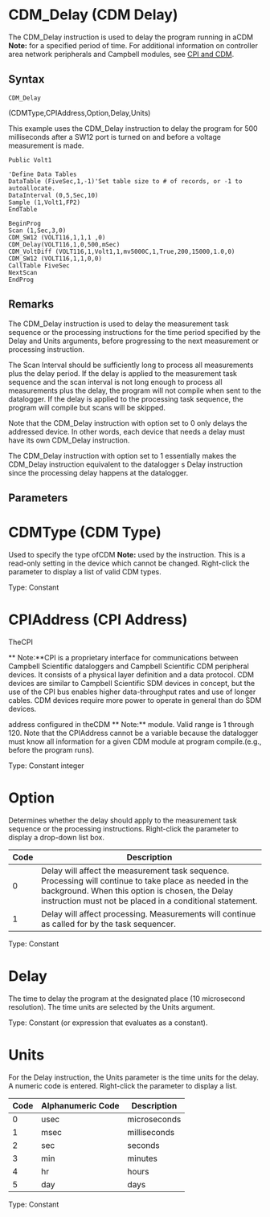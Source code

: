 # CDM_Delay (CDM Delay)

The CDM_Delay instruction is used to delay the program running in aCDM **Note:** for a specified period of time. For additional information on controller area network peripherals and Campbell modules, see [CPI and CDM](https://www.campbellsci.com/news-cpi-cdm).

## Syntax

```
CDM_Delay
```

(CDMType,CPIAddress,Option,Delay,Units)

This example uses the CDM_Delay instruction to delay the program for 500 milliseconds after a SW12 port is turned on and before a voltage measurement is made.

```
Public Volt1

'Define Data Tables
DataTable (FiveSec,1,-1)'Set table size to # of records, or -1 to autoallocate.
DataInterval (0,5,Sec,10)
Sample (1,Volt1,FP2)
EndTable

BeginProg
Scan (1,Sec,3,0)
CDM_SW12 (VOLT116,1,1,1 ,0)
CDM_Delay(VOLT116,1,0,500,mSec)
CDM_VoltDiff (VOLT116,1,Volt1,1,mv5000C,1,True,200,15000,1.0,0)
CDM_SW12 (VOLT116,1,1,0,0)
CallTable FiveSec
NextScan
EndProg
```

## Remarks

The CDM_Delay instruction is used to delay the measurement task sequence or the processing instructions for the time period specified by the Delay and Units arguments, before progressing to the next measurement or processing instruction.

The Scan Interval should be sufficiently long to process all measurements plus the delay period. If the delay is applied to the measurement task sequence and the scan interval is not long enough to process all measurements plus the delay, the program will not compile when sent to the datalogger. If the delay is applied to the processing task sequence, the program will compile but scans will be skipped.

Note that the CDM_Delay instruction with option set to 0 only delays the addressed device. In other words, each device that needs a delay must have its own CDM_Delay instruction.

The CDM_Delay instruction with option set to 1 essentially makes the CDM_Delay instruction equivalent to the datalogger s Delay instruction since the processing delay happens at the datalogger.

## Parameters

# CDMType (CDM Type)

Used to specify the type ofCDM **Note:** used by the instruction. This is a read-only setting in the device which cannot be changed. Right-click the parameter to display a list of valid CDM types.

Type: Constant

# CPIAddress (CPI Address)

TheCPI

** Note:**CPI is a proprietary interface for communications between Campbell Scientific dataloggers and Campbell Scientific CDM peripheral devices. It consists of a physical layer definition and a data protocol. CDM devices are similar to Campbell Scientific SDM devices in concept, but the use of the CPI bus enables higher data-throughput rates and use of longer cables. CDM devices require more power to operate in general than do SDM devices.

address configured in theCDM ** Note:** module. Valid range is 1 through 120. Note that the CPIAddress cannot be a variable because the datalogger must know all information for a given CDM module at program compile.(e.g., before the program runs).

Type: Constant integer

# Option

Determines whether the delay should apply to the measurement task sequence or the processing instructions. Right-click the parameter to display a drop-down list box.

| Code | Description                                                                                                                                                                                                           |
| ---- | --------------------------------------------------------------------------------------------------------------------------------------------------------------------------------------------------------------------- |
| 0    | Delay will affect the measurement task sequence. Processing will continue to take place as needed in the background. When this option is chosen, the Delay instruction must not be placed in a conditional statement. |
| 1    | Delay will affect processing. Measurements will continue as called for by the task sequencer.                                                                                                                         |

Type: Constant

# Delay

The time to delay the program at the designated place (10 microsecond resolution). The time units are selected by the Units argument.

Type: Constant (or expression that evaluates as a constant).

# Units

For the Delay instruction, the Units parameter is the time units for the delay. A numeric code is entered. Right-click the parameter to display a list.

| Code | Alphanumeric Code | Description  |
| ---- | ----------------- | ------------ |
| 0    | usec              | microseconds |
| 1    | msec              | milliseconds |
| 2    | sec               | seconds      |
| 3    | min               | minutes      |
| 4    | hr                | hours        |
| 5    | day               | days         |

Type: Constant
